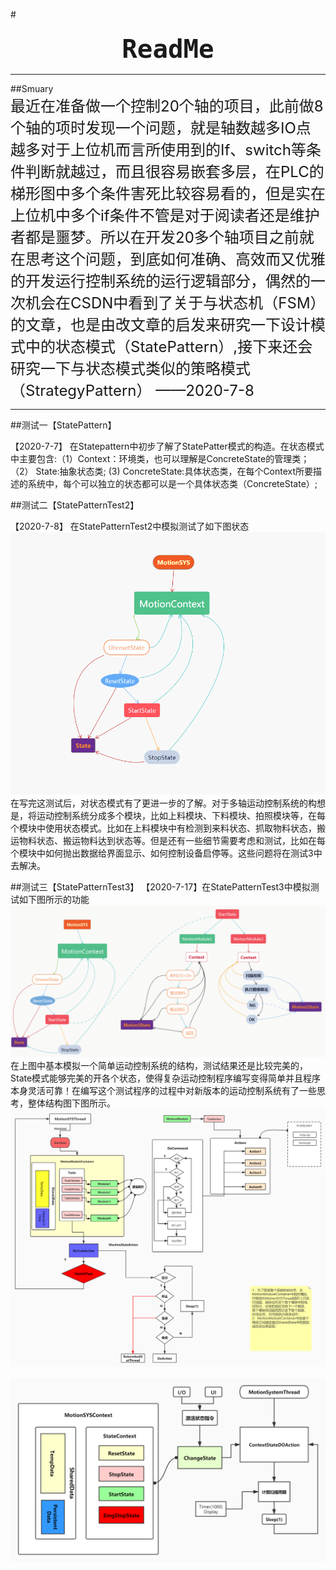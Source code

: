 #**<center><font size=8>`ReadMe`</font></center>**

-----

##Smuary   
<font size=5>最近在准备做一个控制20个轴的项目，此前做8个轴的项时发现一个问题，就是轴数越多IO点越多对于上位机而言所使用到的If、switch等条件判断就越过，而且很容易嵌套多层，在PLC的梯形图中多个条件害死比较容易看的，但是实在上位机中多个if条件不管是对于阅读者还是维护者都是噩梦。所以在开发20多个轴项目之前就在思考这个问题，到底如何准确、高效而又优雅的开发运行控制系统的运行逻辑部分，偶然的一次机会在CSDN中看到了关于与状态机（FSM）的文章，也是由改文章的启发来研究一下设计模式中的状态模式（StatePattern）,接下来还会研究一下与状态模式类似的策略模式（StrategyPattern） ——2020-7-8</font>

-----
##测试一【StatePattern】

【2020-7-7】 在Statepattern中初步了解了StatePatter模式的构造。在状态模式中主要包含:（1）Context：环境类，也可以理解是ConcreteState的管理类；（2） State:抽象状态类; (3) ConcreteState:具体状态类，在每个Context所要描述的系统中，每个可以独立的状态都可以是一个具体状态类（ConcreteState）;

##测试二【StatePatternTest2】  

【2020-7-8】 在StatePatternTest2中模拟测试了如下图状态   
![cur](Image/1.jpg)   
在写完这测试后，对状态模式有了更进一步的了解。对于多轴运动控制系统的构想是，将运动控制系统分成多个模块，比如上料模块、下料模块、拍照模块等，在每个模块中使用状态模式。比如在上料模块中有检测到来料状态、抓取物料状态，搬运物料状态、搬运物料达到状态等。但是还有一些细节需要考虑和测试，比如在每个模块中如何抛出数据给界面显示、如何控制设备启停等。这些问题将在测试3中去解决。


##测试三【StatePatternTest3】
【2020-7-17】在StatePatternTest3中模拟测试如下图所示的功能   
![cur](Image/2.jpg)  
在上图中基本模拟一个简单运动控制系统的结构，测试结果还是比较完美的，State模式能够完美的开各个状态，使得复杂运动控制程序编写变得简单并且程序本身灵活可靠！在编写这个测试程序的过程中对新版本的运动控制系统有了一些思考，整体结构图下图所示。   
![cur](Image/3.jpg)      

![cur](Image/4.jpg) 
